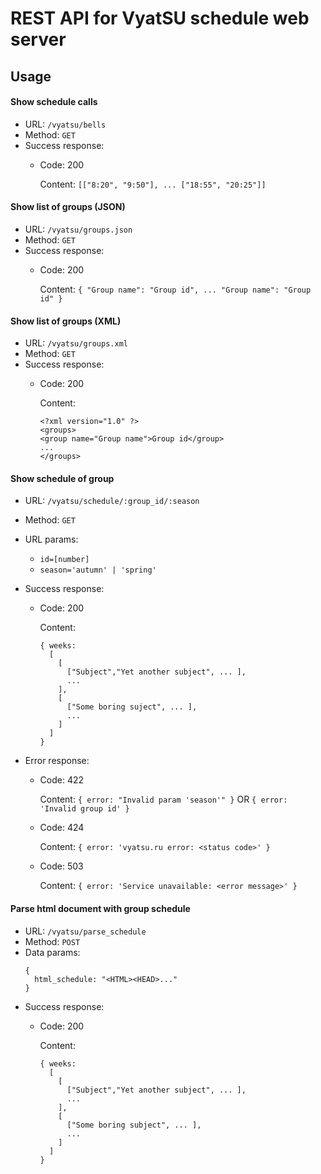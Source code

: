 # REST API for  VyatSU schedule web server

## Usage

#### Show schedule calls
  - URL: `/vyatsu/bells`
  - Method: `GET`
  - Success response:
    - Code: 200

        Content: `[["8:20", "9:50"], ... ["18:55", "20:25"]]`

#### Show list of groups (JSON)
  - URL: `/vyatsu/groups.json`
  - Method: `GET`
  - Success response:
    - Code: 200
      
        Content: `{ "Group name": "Group id", ... "Group name": "Group id" }`

#### Show list of groups (XML)
  - URL: `/vyatsu/groups.xml`
  - Method: `GET`
  - Success response:
    - Code: 200
      
        Content: 
        ```
        <?xml version="1.0" ?>
        <groups>
        <group name="Group name">Group id</group>
        ...
        </groups>
        ```

#### Show schedule of group
  - URL: `/vyatsu/schedule/:group_id/:season`
  - Method: `GET`
  - URL params:
    - `id=[number]`
    - `season='autumn' | 'spring'`
  - Success response:
    - Code: 200
      
        Content:
        ```
        { weeks:
          [
            [
              ["Subject","Yet another subject", ... ],
              ...
            ],
            [
              ["Some boring suject", ... ],
              ...
            ]
          ]
        }
        ```
  
  - Error response:
    - Code: 422
      
        Content: `{ error: "Invalid param 'season'" }` OR `{ error: 'Invalid group id' }`

    - Code: 424
      
        Content: `{ error: 'vyatsu.ru error: <status code>' }`

    - Code: 503
      
        Content: `{ error: 'Service unavailable: <error message>' }`

#### Parse html document with group schedule
  - URL: `/vyatsu/parse_schedule`
  - Method: `POST`
  - Data params:
    ```
    { 
      html_schedule: "<HTML><HEAD>..." 
    }
    ```
  - Success response:
    - Code: 200
      
        Content:
      ```
      { weeks:
        [
          [
            ["Subject","Yet another subject", ... ],
            ...
          ],
          [
            ["Some boring subject", ... ],
            ...
          ]
        ]
      }
      ```